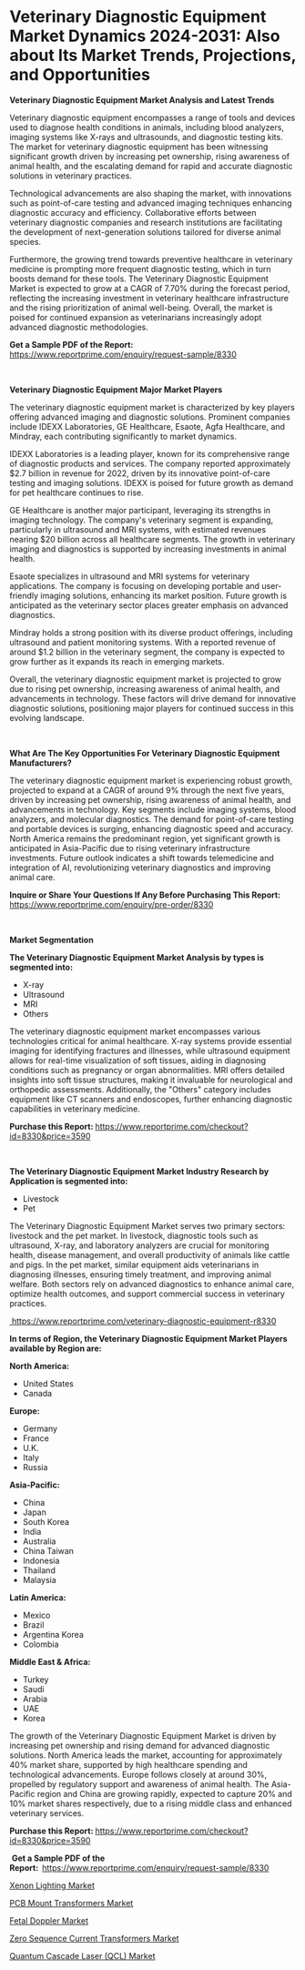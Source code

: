 <p><h1>Veterinary Diagnostic Equipment Market Dynamics 2024-2031: Also about Its Market Trends, Projections, and Opportunities</h1></p><p><strong>Veterinary Diagnostic Equipment Market Analysis and Latest Trends</strong></p>
<p><p>Veterinary diagnostic equipment encompasses a range of tools and devices used to diagnose health conditions in animals, including blood analyzers, imaging systems like X-rays and ultrasounds, and diagnostic testing kits. The market for veterinary diagnostic equipment has been witnessing significant growth driven by increasing pet ownership, rising awareness of animal health, and the escalating demand for rapid and accurate diagnostic solutions in veterinary practices.</p><p>Technological advancements are also shaping the market, with innovations such as point-of-care testing and advanced imaging techniques enhancing diagnostic accuracy and efficiency. Collaborative efforts between veterinary diagnostic companies and research institutions are facilitating the development of next-generation solutions tailored for diverse animal species. </p><p>Furthermore, the growing trend towards preventive healthcare in veterinary medicine is prompting more frequent diagnostic testing, which in turn boosts demand for these tools. The Veterinary Diagnostic Equipment Market is expected to grow at a CAGR of 7.70% during the forecast period, reflecting the increasing investment in veterinary healthcare infrastructure and the rising prioritization of animal well-being. Overall, the market is poised for continued expansion as veterinarians increasingly adopt advanced diagnostic methodologies.</p></p>
<p><strong>Get a Sample PDF of the Report:&nbsp;</strong> <a href="https://www.reportprime.com/enquiry/request-sample/8330">https://www.reportprime.com/enquiry/request-sample/8330</a></p>
<p>&nbsp;</p>
<p><strong>Veterinary Diagnostic Equipment Major Market Players</strong></p>
<p><p>The veterinary diagnostic equipment market is characterized by key players offering advanced imaging and diagnostic solutions. Prominent companies include IDEXX Laboratories, GE Healthcare, Esaote, Agfa Healthcare, and Mindray, each contributing significantly to market dynamics.</p><p>IDEXX Laboratories is a leading player, known for its comprehensive range of diagnostic products and services. The company reported approximately $2.7 billion in revenue for 2022, driven by its innovative point-of-care testing and imaging solutions. IDEXX is poised for future growth as demand for pet healthcare continues to rise.</p><p>GE Healthcare is another major participant, leveraging its strengths in imaging technology. The company's veterinary segment is expanding, particularly in ultrasound and MRI systems, with estimated revenues nearing $20 billion across all healthcare segments. The growth in veterinary imaging and diagnostics is supported by increasing investments in animal health.</p><p>Esaote specializes in ultrasound and MRI systems for veterinary applications. The company is focusing on developing portable and user-friendly imaging solutions, enhancing its market position. Future growth is anticipated as the veterinary sector places greater emphasis on advanced diagnostics.</p><p>Mindray holds a strong position with its diverse product offerings, including ultrasound and patient monitoring systems. With a reported revenue of around $1.2 billion in the veterinary segment, the company is expected to grow further as it expands its reach in emerging markets.</p><p>Overall, the veterinary diagnostic equipment market is projected to grow due to rising pet ownership, increasing awareness of animal health, and advancements in technology. These factors will drive demand for innovative diagnostic solutions, positioning major players for continued success in this evolving landscape.</p></p>
<p>&nbsp;</p>
<p><strong>What Are The Key Opportunities For Veterinary Diagnostic Equipment Manufacturers?</strong></p>
<p><p>The veterinary diagnostic equipment market is experiencing robust growth, projected to expand at a CAGR of around 9% through the next five years, driven by increasing pet ownership, rising awareness of animal health, and advancements in technology. Key segments include imaging systems, blood analyzers, and molecular diagnostics. The demand for point-of-care testing and portable devices is surging, enhancing diagnostic speed and accuracy. North America remains the predominant region, yet significant growth is anticipated in Asia-Pacific due to rising veterinary infrastructure investments. Future outlook indicates a shift towards telemedicine and integration of AI, revolutionizing veterinary diagnostics and improving animal care.</p></p>
<p><strong>Inquire or Share Your Questions If Any Before Purchasing This Report:</strong> <a href="https://www.reportprime.com/enquiry/pre-order/8330">https://www.reportprime.com/enquiry/pre-order/8330</a></p>
<p>&nbsp;</p>
<p><strong>Market Segmentation</strong></p>
<p><strong>The Veterinary Diagnostic Equipment Market Analysis by types is segmented into:</strong></p>
<p><ul><li>X-ray</li><li>Ultrasound</li><li>MRI</li><li>Others</li></ul></p>
<p><p>The veterinary diagnostic equipment market encompasses various technologies critical for animal healthcare. X-ray systems provide essential imaging for identifying fractures and illnesses, while ultrasound equipment allows for real-time visualization of soft tissues, aiding in diagnosing conditions such as pregnancy or organ abnormalities. MRI offers detailed insights into soft tissue structures, making it invaluable for neurological and orthopedic assessments. Additionally, the "Others" category includes equipment like CT scanners and endoscopes, further enhancing diagnostic capabilities in veterinary medicine.</p></p>
<p><strong>Purchase this Report:&nbsp;</strong><a href="https://www.reportprime.com/checkout?id=8330&price=3590">https://www.reportprime.com/checkout?id=8330&price=3590</a></p>
<p>&nbsp;</p>
<p><strong>The Veterinary Diagnostic Equipment Market Industry Research by Application is segmented into:</strong></p>
<p><ul><li>Livestock</li><li>Pet</li></ul></p>
<p><p>The Veterinary Diagnostic Equipment Market serves two primary sectors: livestock and the pet market. In livestock, diagnostic tools such as ultrasound, X-ray, and laboratory analyzers are crucial for monitoring health, disease management, and overall productivity of animals like cattle and pigs. In the pet market, similar equipment aids veterinarians in diagnosing illnesses, ensuring timely treatment, and improving animal welfare. Both sectors rely on advanced diagnostics to enhance animal care, optimize health outcomes, and support commercial success in veterinary practices.</p></p>
<p><a href="https://www.reportprime.com/veterinary-diagnostic-equipment-r8330">&nbsp;https://www.reportprime.com/veterinary-diagnostic-equipment-r8330</a></p>
<p><strong>In terms of Region, the Veterinary Diagnostic Equipment Market Players available by Region are:</strong></p>
<p>
    <p> <strong> North America: </strong>
        <ul>
            <li>United States</li>
            <li>Canada</li>
        </ul>
        </p> 
    <p> <strong> Europe: </strong>
        <ul>
            <li>Germany</li>
            <li>France</li>
            <li>U.K.</li>
            <li>Italy</li>
            <li>Russia</li>
        </ul>
        </p> 
    <p> <strong> Asia-Pacific: </strong>
        <ul>
            <li>China</li>
            <li>Japan</li>
            <li>South Korea</li>
            <li>India</li>
            <li>Australia</li>
            <li>China Taiwan</li>
            <li>Indonesia</li>
            <li>Thailand</li>
            <li>Malaysia</li>
        </ul>
        </p> 
    <p> <strong> Latin America: </strong>
        <ul>
            <li>Mexico</li>
            <li>Brazil</li>
            <li>Argentina Korea</li>
            <li>Colombia</li>
        </ul>
        </p> 
    <p> <strong> Middle East & Africa: </strong>
        <ul>
            <li>Turkey</li>
            <li>Saudi</li>
            <li>Arabia</li>
            <li>UAE</li>
            <li>Korea</li>
        </ul>
    </p>
    </p>
<p><p>The growth of the Veterinary Diagnostic Equipment Market is driven by increasing pet ownership and rising demand for advanced diagnostic solutions. North America leads the market, accounting for approximately 40% market share, supported by high healthcare spending and technological advancements. Europe follows closely at around 30%, propelled by regulatory support and awareness of animal health. The Asia-Pacific region and China are growing rapidly, expected to capture 20% and 10% market shares respectively, due to a rising middle class and enhanced veterinary services.</p></p>
<p><strong>Purchase this Report: </strong><a href="https://www.reportprime.com/checkout?id=8330&price=3590">https://www.reportprime.com/checkout?id=8330&price=3590</a></p>
<p>&nbsp;<strong>Get a Sample PDF of the Report:&nbsp;&nbsp;</strong><a href="https://www.reportprime.com/enquiry/request-sample/8330">https://www.reportprime.com/enquiry/request-sample/8330</a></p>
<p><strong></strong></p>
<p><p><a href="https://www.linkedin.com/pulse/xenon-lighting-market-size-growth-industry-analysis-segmentation-lqo0e?trackingId=QbHH0%2Fh4QXai3EMh92JHBg%3D%3D">Xenon Lighting Market</a></p><p><a href="https://issuu.com/reportprime-2/docs/pcb-mount-transformers-market-size-_168a4a9e240eea">PCB Mount Transformers Market</a></p><p><a href="https://github.com/BellAuer/Market-Research-Report-List-1/blob/main/fetal-doppler-market.md">Fetal Doppler Market</a></p><p><a href="https://www.linkedin.com/pulse/global-zero-sequence-current-transformers-market-trends-forecasts-e3ure?trackingId=Yo5R%2FLEKQ9aCJbbn8Rz9OQ%3D%3D">Zero Sequence Current Transformers Market</a></p><p><a href="https://issuu.com/reportprime-2/docs/quantum-cascade-laser-qcl-market-si_5d3fcbb2f6b6ed">Quantum Cascade Laser (QCL) Market</a></p></p>